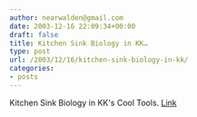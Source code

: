 ```yaml
---
author: nearwalden@gmail.com
date: 2003-12-16 22:09:34+00:00
draft: false
title: Kitchen Sink Biology in KK…
type: post
url: /2003/12/16/kitchen-sink-biology-in-kk/
categories:
- posts
---
```


Kitchen Sink Biology in KK's Cool Tools. [Link](//www.kk.org/cooltools/archives/000214.php')



